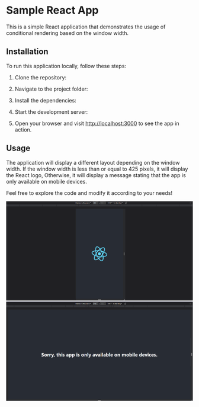 # Sample React App

This is a simple React application that demonstrates the usage of conditional rendering based on the window width.

## Installation

To run this application locally, follow these steps:

1. Clone the repository:

2. Navigate to the project folder:

3. Install the dependencies:

4. Start the development server:

5. Open your browser and visit [http://localhost:3000](http://localhost:3000) to see the app in action.

## Usage

The application will display a different layout depending on the window width. If the window width is less than or equal to 425 pixels, it will display the React logo, Otherwise, it will display a message stating that the app is only available on mobile devices.

Feel free to explore the code and modify it according to your needs!

![Demo 1](./public/demo1.png)
![Demo 1](./public/demo2.png)
